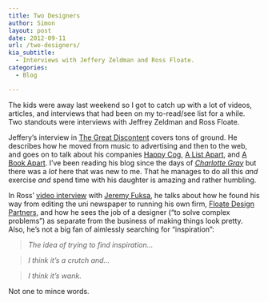 ```yaml
---
title: Two Designers
author: Simon
layout: post
date: 2012-09-11
url: /two-designers/
kia_subtitle:
  - Interviews with Jeffery Zeldman and Ross Floate.
categories:
  - Blog

---
```

The kids were away last weekend so I got to catch up with a lot of videos, articles, and interviews that had been on my to-read/see list for a while. Two standouts were interviews with Jeffrey Zeldman and Ross Floate.

Jeffery&#8217;s interview in [The Great Discontent][1] covers tons of ground. He describes how he moved from music to advertising and then to the web, and goes on to talk about his companies [Happy Cog][2], [A List Apart][3], and [A Book Apart][4]. I&#8217;ve been reading his blog since the days of _[Charlotte Gray][5]_ but there was a _lot_ here that was new to me. That he manages to do all this _and_ exercise _and_ spend time with his daughter is amazing and rather humbling.

In Ross&#8217; [video interview][6] with [Jeremy Fuksa][7], he talks about how he found his way from editing the uni newspaper to running his own firm, [Floate Design Partners][8], and how he sees the job of a designer (&#8220;to solve complex problems&#8221;) as separate from the business of making things look pretty. Also, he&#8217;s not a big fan of aimlessly searching for &#8220;inspiration&#8221;:

> _The idea of trying to find inspiration…_
     
> _I think it&#8217;s a crutch and…_
     
> _I think it&#8217;s wank._

Not one to mince words.

 [1]: http://thegreatdiscontent.com/jeffrey-zeldman
 [2]: http://happycog.com/
 [3]: http://www.alistapart.com/
 [4]: http://www.abookapart.com/
 [5]: http://web.archive.org/web/20070101124038/http://charlottegraymovie.warnerbros.com/cmp/main.html
 [6]: http://5by5.tv/tcn/69
 [7]: https://twitter.com/3rdmartini
 [8]: http://floate.com.au